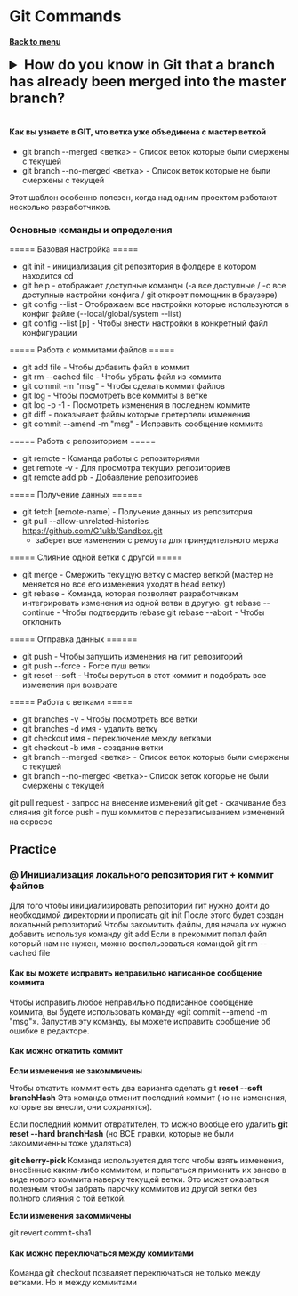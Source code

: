 <h1>Git Commands</h1> 
<h4> 

[Back to menu](..%2FMenu.md)

</h4>

[//]: # (How do you know in Git that a branch 
        has already been merged into the master branch?)
<details>
    <summary style="font-size: 25px;">
        <b>
            How do you know in Git that a branch 
            has already been merged into the master branch?
        </b>
    </summary>
<br>

There are several ways to check 
if a branch has been merged into the master branch in Git:

**1. Using the `git branch --merged master` command:**

This command lists all branches that have been merged into the current branch. 
If the branch you are interested in is listed, 
it means it has been merged into the master branch.

**2. Using the `git log` command:**

This command shows the commit history of a branch. If the last commit of the branch you are interested in is also present in the master branch, it means the branch has been merged.

```
git log branch_name..master
```

**3. Using the GitHub web interface:**

If you are using GitHub, you can check the "Branches" tab of the repository. Merged branches will have a green checkmark next to them.

**4. Using the `git show-branch` command:**

This command shows the relationship between branches. If the branch you are interested in is listed under "merged", it means it has been merged into the master branch.

```
git show-branch master
```

**5. Using the `git branch -vv` command:**

This command shows the relationship between branches, including the number of commits ahead or behind the master branch. If the branch you are interested in is listed as "up to date" with the master branch, it means it has been merged.

```
git branch -vv
```

</details>
<br>


#### Как вы узнаете в GIT, что ветка уже объединена с мастер веткой

- git branch --merged <ветка> - Список веток которые были смержены с текущей
- git branch --no-merged <ветка> - Список веток которые не были смержены с текущей

Этот шаблон особенно полезен, когда над одним проектом работают несколько разработчиков.


### Основные команды и определения

===== Базовая настройка =====

- git init - инициализация git репозитория в фолдере в котором находится cd
- git help - отображает доступные команды (-a все доступные
  / -с все доступные настройки конфига / git откроет помощник в браузере)
- git config --list - Отображаем все настройки которые используются в конфиг файле
  (--local/global/system --list)
- git config --list [p]         - Чтобы внести настройки в конкретный файл конфигурации

===== Работа с коммитами файлов =====

- git add file - Чтобы добавить файл в коммит
- git rm --cached file - Чтобы убрать файл из коммита
- git commit -m "msg"           - Чтобы сделать коммит файлов
- git log - Чтобы посмотреть все коммиты в ветке
- git log -p -1 - Посмотреть изменения в последнем коммите
- git diff - показывает файлы которые претерпели изменения
- git commit --amend -m "msg"   - Исправить сообщение коммита

===== Работа с репозиторием =====

- git remote - Команда работы с репозиториями
- get remote -v - Для просмотра текущих репозиториев
- git remote add pb <name>      - Добавление репозиториев

===== Получение данных ======

- git fetch [remote-name]       - Получение данных из репозитория
- git pull --allow-unrelated-histories https://github.com/G1ukb/Sandbox.git
    - заберет все изменения с ремоута для принудительного мержа

===== Слияние одной ветки с другой =====

- git merge <master>            - Смержить текущую ветку с мастер веткой
  (мастер не меняется но все его изменения уходят в head ветку)
- git rebase <master>           - Команда, которая позволяет разработчикам интегрировать
  изменения из одной ветви в другую.
  git rebase --continue - Чтобы подтвердить rebase
  git rebase --abort - Чтобы отклонить

===== Отправка данных ======

- git push <remote> <branch>    - Чтобы запушить изменения на гит репозиторий
- git push <remote> --force - Force пуш ветки
- git reset --soft <fe613aa1>   - Чтобы веруться в этот коммит и подобрать все изменения при возврате

===== Работа с ветками =====

- git branches -v - Чтобы посмотреть все ветки
- git branches -d имя - удалить ветку
- git checkout имя - переключение между ветками
- git checkout -b имя - создание ветки
- git branch --merged <ветка>   - Список веток которые были смержены с текущей
- git branch --no-merged <ветка>- Список веток которые не были смержены с текущей

git pull request - запрос на внесение изменений
git get - скачивание без слияния
git force push - пуш коммитов с перезаписыванием изменений на сервере

## Practice ##

### @ Инициализация локального репозитория гит + коммит файлов

Для того чтобы инициализировать репозиторий гит нужно дойти до необходимой директории и прописать
git init
После этого будет создан локальный репозиторий
Чтобы закомитить файлы, для начала их нужно добавить используя команду
git add
Если в прекоммит попал файл который нам не нужен, можно воспользоваться командой
git rm --cached file

#### Как вы можете исправить неправильно написанное сообщение коммита

Чтобы исправить любое неправильно подписанное сообщение коммита, вы будете использовать команду
«git commit --amend -m "msg"».
Запустив эту команду, вы можете исправить сообщение об ошибке в редакторе.

#### Как можно откатить коммит

**Если изменения не закоммичены**

Чтобы откатить коммит есть два варианта
сделать git **reset --soft branchHash**
Эта команда отменит последний коммит (но не изменения, которые вы внесли, они сохранятся).

Если последний коммит отвратителен, то можно вообще его удалить
**git reset --hard branchHash**
(но ВСЕ правки, которые не были закоммиченны тоже удаляться)

**git cherry-pick**
Команда используется для того чтобы взять изменения,
внесённые каким-либо коммитом, и попытаться применить их заново в виде нового коммита наверху текущей ветки.
Это может оказаться полезным чтобы забрать парочку коммитов из другой ветки без полного слияния с той веткой.

**Если изменения закоммичены**

git revert commit-sha1

#### Как можно переключаться между коммитами

Команда git checkout позваляет переключаться не только между ветками.
Но и между коммитами